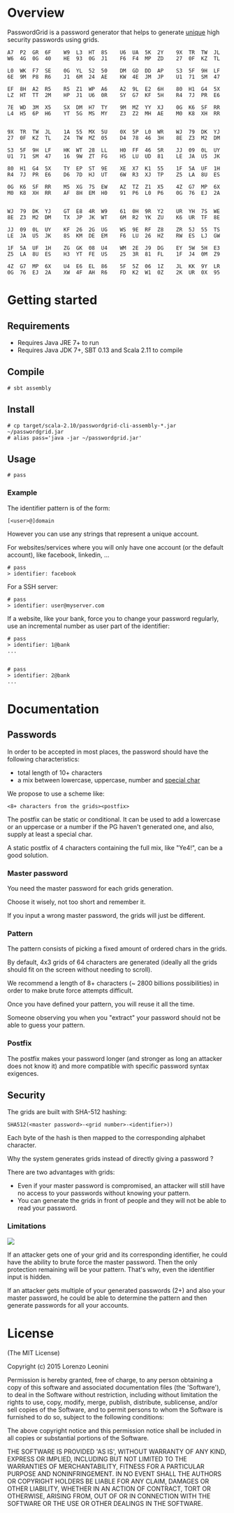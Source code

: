 # Overview

PasswordGrid is a password generator that helps to generate
[unique](http://xkcd.com/792/)
high security
passwords using grids.

```
A7  P2  GR  6F    W9  L3  HT  8S    U6  UA  5K  2Y    9X  TR  TW  JL
W6  4G  0G  40    HE  93  0G  J1    F6  F4  MP  ZD    27  0F  KZ  TL

L0  WK  F7  SE    0G  YL  52  50    DM  GD  DD  AP    S3  5F  9H  LF
6E  9M  P8  R6    J1  6M  24  AE    KW  4E  JM  JP    U1  71  SM  47

EF  8H  A2  R5    R5  Z1  WP  A6    A2  9L  E2  6H    80  H1  G4  5X
LZ  HT  TT  2M    HP  J1  U6  0R    SY  G7  KF  5H    R4  7J  PR  E6

7E  WD  3M  X5    SX  DM  H7  TY    9M  MZ  YY  XJ    0G  K6  SF  RR
L4  H5  6P  H6    YT  5G  MS  MY    Z3  Z2  MH  AE    M0  K8  XH  RR


9X  TR  TW  JL    1A  55  MX  5U    0X  5P  L0  WR    WJ  79  DK  YJ
27  0F  KZ  TL    Z4  TW  MZ  05    D4  78  46  3H    8E  Z3  M2  DM

S3  5F  9H  LF    HK  WT  28  LL    H0  FF  46  SR    JJ  09  0L  UY
U1  71  SM  47    16  9W  ZT  FG    H5  LU  UD  81    LE  JA  U5  JK

80  H1  G4  5X    TY  EP  ST  9E    XE  X7  K1  55    1F  5A  UF  1H
R4  7J  PR  E6    D6  7D  HJ  UT    6W  R3  XJ  TP    Z5  LA  8U  ES

0G  K6  SF  RR    M5  XG  7S  EW    AZ  TZ  Z1  X5    4Z  G7  MP  6X
M0  K8  XH  RR    AF  8H  EM  H0    91  P6  L0  P6    0G  76  EJ  2A


WJ  79  DK  YJ    GT  E8  4R  W9    61  0H  9R  Y2    UR  YH  7S  WE
8E  Z3  M2  DM    TX  JP  JK  WT    6M  R2  YK  ZU    K6  UR  TF  8E

JJ  09  0L  UY    KF  26  2G  UG    WS  9E  RF  Z8    ZR  5J  55  TS
LE  JA  U5  JK    8S  KM  DE  EM    F6  LU  26  HZ    RW  ES  LJ  GW

1F  5A  UF  1H    ZG  GK  08  U4    WM  2E  J9  DG    EY  5W  5H  E3
Z5  LA  8U  ES    H3  YT  FE  US    25  3R  81  FL    1F  J4  0M  Z9

4Z  G7  MP  6X    U4  E6  EL  86    5F  5Z  06  1Z    JL  KK  9Y  LR
0G  76  EJ  2A    XW  4F  AH  R6    FD  K2  W1  0Z    2K  UR  0X  95
```

# Getting started

## Requirements

- Requires Java JRE 7+ to run
- Requires Java JDK 7+, SBT 0.13 and Scala 2.11 to compile

## Compile

```
# sbt assembly
```

## Install

```
# cp target/scala-2.10/passwordgrid-cli-assembly-*.jar ~/passwordgrid.jar
# alias pass='java -jar ~/passwordgrid.jar'
```

## Usage

```
# pass
```

### Example

The identifier pattern is of the form:

```
[<user>@]domain
```

However you can use any strings that represent a unique account.

For websites/services where you will only have one account (or the default account),
like facebook, linkedin, ...

```
# pass
> identifier: facebook
```

For a SSH server:

```
# pass
> identifier: user@myserver.com

```

If a website, like your bank, force you to change your password regularly, use
an incremental number as user part of the identifier:

```
# pass
> identifier: 1@bank
...


# pass
> identifier: 2@bank
...
```

# Documentation

## Passwords

In order to be accepted in most places, the password should have the following
characteristics:

- total length of 10+ characters
- a mix between lowercase, uppercase, number and [special char](https://www.owasp.org/index.php/Password_special_characters)

We propose to use a scheme like:

```
<8+ characters from the grids><postfix>
```

The postfix can be static or conditional. It can be used to add a lowercase or
an uppercase or a number if the PG haven't generated one, and also,
supply at least a special char.

A static postfix of 4 characters containing the full mix, like "Ye4!", can be a
good solution.

### Master password

You need the master password for each grids generation.

Choose it wisely, not too short and remember it.

If you input a wrong master password, the grids will just be different.

### Pattern

The pattern consists of picking a fixed amount of ordered chars in the grids.

By default, 4x3 grids of 64 characters are generated (ideally all the grids
should fit on the screen without needing to scroll).

We recommend a length of 8+ characters (~ 2800 billions possibilities) in order
to make brute force attempts difficult.

Once you have defined your pattern, you will reuse it all the time.

Someone observing you when you "extract" your password should not be able to
guess your pattern.

### Postfix

The postfix makes your password longer (and stronger as long an attacker does
not know it) and more compatible with specific password syntax exigences.

## Security

The grids are built with SHA-512 hashing:

```
SHA512(<master password>-<grid number>-<identifier>))
```

Each byte of the hash is then mapped to the corresponding alphabet character.

Why the system generates grids instead of directly giving a password ?

There are two advantages with grids:

- Even if your master password is compromised, an attacker will still have no
		access to your passwords without knowing your pattern.
- You can generate the grids in front of people and they will not be able to
		read your password.

### Limitations

![](http://imgs.xkcd.com/comics/security.png)

If an attacker gets one of your grid and its corresponding identifier, he could
have the ability to brute force the master password. Then the only protection
remaining will be your pattern. That's why, even the identifier input is hidden.

If an attacker gets multiple of your generated passwords (2+) and also your
master password, he could be able to determine the pattern and then generate
passwords for all your accounts.

# License

(The MIT License)

Copyright (c) 2015 Lorenzo Leonini

Permission is hereby granted, free of charge, to any person obtaining a copy of
this software and associated documentation files (the 'Software'), to deal in
the Software without restriction, including without limitation the rights to
use, copy, modify, merge, publish, distribute, sublicense, and/or sell copies of
the Software, and to permit persons to whom the Software is furnished to do so,
subject to the following conditions:

The above copyright notice and this permission notice shall be included in all
copies or substantial portions of the Software.

THE SOFTWARE IS PROVIDED 'AS IS', WITHOUT WARRANTY OF ANY KIND, EXPRESS OR
IMPLIED, INCLUDING BUT NOT LIMITED TO THE WARRANTIES OF MERCHANTABILITY, FITNESS
FOR A PARTICULAR PURPOSE AND NONINFRINGEMENT. IN NO EVENT SHALL THE AUTHORS OR
COPYRIGHT HOLDERS BE LIABLE FOR ANY CLAIM, DAMAGES OR OTHER LIABILITY, WHETHER
IN AN ACTION OF CONTRACT, TORT OR OTHERWISE, ARISING FROM, OUT OF OR IN
CONNECTION WITH THE SOFTWARE OR THE USE OR OTHER DEALINGS IN THE SOFTWARE.

